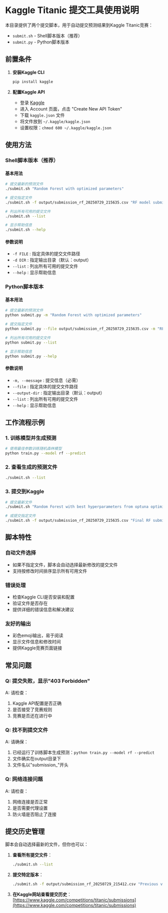 # Kaggle Titanic 提交工具使用说明

本目录提供了两个提交脚本，用于自动提交预测结果到Kaggle Titanic竞赛：

- `submit.sh` - Shell脚本版本（推荐）
- `submit.py` - Python脚本版本

## 前置条件

1. **安装Kaggle CLI**
   ```bash
   pip install kaggle
   ```

2. **配置Kaggle API**
   - 登录 [Kaggle](https://www.kaggle.com/)
   - 进入 Account 页面，点击 "Create New API Token"
   - 下载 `kaggle.json` 文件
   - 将文件放到 `~/.kaggle/kaggle.json`
   - 设置权限：`chmod 600 ~/.kaggle/kaggle.json`

## 使用方法

### Shell脚本版本（推荐）

#### 基本用法
```bash
# 提交最新的预测文件
./submit.sh "Random Forest with optimized parameters"

# 提交指定文件
./submit.sh -f output/submission_rf_20250729_215635.csv "RF model submission"

# 列出所有可用的提交文件
./submit.sh --list

# 显示帮助信息
./submit.sh --help
```

#### 参数说明
- `-f FILE` : 指定具体的提交文件路径
- `-d DIR` : 指定输出目录（默认：output）
- `--list` : 列出所有可用的提交文件
- `--help` : 显示帮助信息

### Python脚本版本

#### 基本用法
```bash
# 提交最新的预测文件
python submit.py -m "Random Forest with optimized parameters"

# 提交指定文件
python submit.py --file output/submission_rf_20250729_215635.csv -m "RF model submission"

# 列出所有可用的提交文件
python submit.py --list

# 显示帮助信息
python submit.py --help
```

#### 参数说明
- `-m, --message` : 提交信息（必需）
- `--file` : 指定具体的提交文件路径
- `--output-dir` : 指定输出目录（默认：output）
- `--list` : 列出所有可用的提交文件
- `--help` : 显示帮助信息

## 工作流程示例

### 1. 训练模型并生成预测
```bash
# 使用最佳参数训练随机森林模型
python train.py --model rf --predict
```

### 2. 查看生成的预测文件
```bash
./submit.sh --list
```

### 3. 提交到Kaggle
```bash
# 提交最新文件
./submit.sh "Random Forest with best hyperparameters from optuna optimization"

# 或提交指定文件
./submit.sh -f output/submission_rf_20250729_215635.csv "Final RF submission"
```

## 脚本特性

### 自动文件选择
- 如果不指定文件，脚本会自动选择最新修改的提交文件
- 支持按修改时间排序显示所有可用文件

### 错误处理
- 检查Kaggle CLI是否安装和配置
- 验证文件是否存在
- 提供详细的错误信息和解决建议

### 友好的输出
- 彩色emoji输出，易于阅读
- 显示文件信息和修改时间
- 提供Kaggle竞赛页面链接

## 常见问题

### Q: 提交失败，显示"403 Forbidden"
A: 请检查：
1. Kaggle API配置是否正确
2. 是否接受了竞赛规则
3. 竞赛是否还在进行中

### Q: 找不到提交文件
A: 请确保：
1. 已经运行了训练脚本生成预测：`python train.py --model rf --predict`
2. 文件确实在output目录下
3. 文件名以"submission_"开头

### Q: 网络连接问题
A: 请检查：
1. 网络连接是否正常
2. 是否需要代理设置
3. 防火墙是否阻止了连接

## 提交历史管理

脚本会自动选择最新的文件，但你也可以：

1. **查看所有提交文件**：
   ```bash
   ./submit.sh --list
   ```

2. **提交特定版本**：
   ```bash
   ./submit.sh -f output/submission_rf_20250729_215412.csv "Previous version for comparison"
   ```

3. **在Kaggle网站查看提交历史**：
   [https://www.kaggle.com/competitions/titanic/submissions](https://www.kaggle.com/competitions/titanic/submissions)